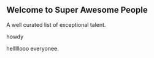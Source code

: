 ## Welcome to Super Awesome People

A well curated list of exceptional talent.


howdy



helllllooo everyonee.


